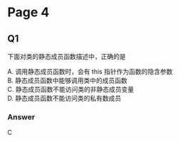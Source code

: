 # Page 4

## Q1

下面对类的静态成员函数描述中，正确的是

A. 调用静态成员函数时，会有 this 指针作为函数的隐含参数 <br>
B. 静态成员函数中能够调用类中的成员函数 <br>
C. 静态成员函数不能访问类的非静态成员变量 <br>
D. 静态成员函数不能访问类的私有数成员

### Answer

C
